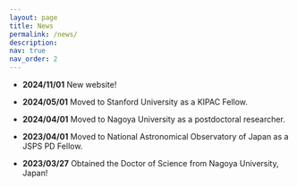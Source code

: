 ```yaml
---
layout: page
title: News
permalink: /news/
description: 
nav: true
nav_order: 2
---
```


<!-- {% include news.liquid %} -->
<!-- ### Recent Updates -->
- **2024/11/01** New website!
  
- **2024/05/01** Moved to Stanford University as a KIPAC Fellow.

- **2024/04/01** Moved to Nagoya University as a postdoctoral researcher.
  
- **2023/04/01** Moved to National Astronomical Observatory of Japan as a JSPS PD Fellow.
  
- **2023/03/27** Obtained the Doctor of Science from Nagoya University, Japan!
